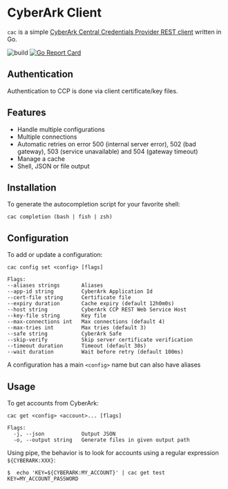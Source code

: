 # CyberArk Client

`cac` is a
simple [CyberArk Central Credentials Provider REST client](https://docs.cyberark.com/Product-Doc/OnlineHelp/AAM-CP/Latest/en/Content/CCP/Calling-the-Web-Service-using-REST.htm?tocpath=Developer%7CCentral%20Credential%20Provider%7CCall%20the%20Central%20Credential%20Provider%20Web%20Service%20from%20Your%20Application%20Code%7C_____2)
written in Go.

![build](https://github.com/MartyHub/cac/actions/workflows/go.yml/badge.svg)
[![Go Report Card](https://goreportcard.com/badge/github.com/MartyHub/cac)](https://goreportcard.com/report/github.com/MartyHub/cac)

## Authentication

Authentication to CCP is done via client certificate/key files.

## Features

* Handle multiple configurations
* Multiple connections
* Automatic retries on error 500 (internal server error), 502 (bad gateway), 503 (service unavailable) and 504 (gateway
  timeout)
* Manage a cache
* Shell, JSON or file output

## Installation

To generate the autocompletion script for your favorite shell:

```shell
cac completion (bash | fish | zsh)
```

## Configuration

To add or update a configuration:

```text
cac config set <config> [flags]

Flags:
--aliases strings       Aliases
--app-id string         CyberArk Application Id
--cert-file string      Certificate file
--expiry duration       Cache expiry (default 12h0m0s)
--host string           CyberArk CCP REST Web Service Host
--key-file string       Key file
--max-connections int   Max connections (default 4)
--max-tries int         Max tries (default 3)
--safe string           CyberArk Safe
--skip-verify           Skip server certificate verification
--timeout duration      Timeout (default 30s)
--wait duration         Wait before retry (default 100ms)
```

A configuration has a main `<config>` name but can also have aliases

## Usage

To get accounts from CyberArk:

```text
cac get <config> <account>... [flags]

Flags:
  -j, --json            Output JSON
  -o, --output string   Generate files in given output path
```

Using pipe, the behavior is to look for accounts using a regular expression `${CYBERARK:XXX}`:

```shell
$  echo 'KEY=${CYBERARK:MY_ACCOUNT}' | cac get test
KEY=MY_ACCOUNT_PASSWORD
```
